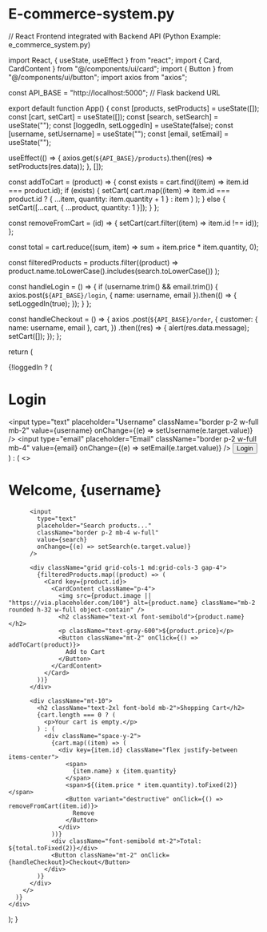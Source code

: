 # E-commerce-system.py
// React Frontend integrated with Backend API (Python Example: e_commerce_system.py)

import React, { useState, useEffect } from "react";
import { Card, CardContent } from "@/components/ui/card";
import { Button } from "@/components/ui/button";
import axios from "axios";

const API_BASE = "http://localhost:5000"; // Flask backend URL

export default function App() {
  const [products, setProducts] = useState([]);
  const [cart, setCart] = useState([]);
  const [search, setSearch] = useState("");
  const [loggedIn, setLoggedIn] = useState(false);
  const [username, setUsername] = useState("");
  const [email, setEmail] = useState("");

  useEffect(() => {
    axios.get(`${API_BASE}/products`).then((res) => setProducts(res.data));
  }, []);

  const addToCart = (product) => {
    const exists = cart.find((item) => item.id === product.id);
    if (exists) {
      setCart(
        cart.map((item) =>
          item.id === product.id ? { ...item, quantity: item.quantity + 1 } : item
        )
      );
    } else {
      setCart([...cart, { ...product, quantity: 1 }]);
    }
  };

  const removeFromCart = (id) => {
    setCart(cart.filter((item) => item.id !== id));
  };

  const total = cart.reduce((sum, item) => sum + item.price * item.quantity, 0);

  const filteredProducts = products.filter((product) =>
    product.name.toLowerCase().includes(search.toLowerCase())
  );

  const handleLogin = () => {
    if (username.trim() && email.trim()) {
      axios.post(`${API_BASE}/login`, { name: username, email }).then(() => {
        setLoggedIn(true);
      });
    }
  };

  const handleCheckout = () => {
    axios
      .post(`${API_BASE}/order`, {
        customer: { name: username, email },
        cart,
      })
      .then((res) => {
        alert(res.data.message);
        setCart([]);
      });
  };

  return (
    <div className="p-6">
      {!loggedIn ? (
        <div className="max-w-md mx-auto mt-20">
          <h1 className="text-2xl font-bold mb-4">Login</h1>
          <input
            type="text"
            placeholder="Username"
            className="border p-2 w-full mb-2"
            value={username}
            onChange={(e) => setUsername(e.target.value)}
          />
          <input
            type="email"
            placeholder="Email"
            className="border p-2 w-full mb-4"
            value={email}
            onChange={(e) => setEmail(e.target.value)}
          />
          <Button onClick={handleLogin}>Login</Button>
        </div>
      ) : (
        <>
          <h1 className="text-3xl font-bold mb-4">Welcome, {username}</h1>

          <input
            type="text"
            placeholder="Search products..."
            className="border p-2 mb-4 w-full"
            value={search}
            onChange={(e) => setSearch(e.target.value)}
          />

          <div className="grid grid-cols-1 md:grid-cols-3 gap-4">
            {filteredProducts.map((product) => (
              <Card key={product.id}>
                <CardContent className="p-4">
                  <img src={product.image || "https://via.placeholder.com/100"} alt={product.name} className="mb-2 rounded h-32 w-full object-contain" />
                  <h2 className="text-xl font-semibold">{product.name}</h2>
                  <p className="text-gray-600">${product.price}</p>
                  <Button className="mt-2" onClick={() => addToCart(product)}>
                    Add to Cart
                  </Button>
                </CardContent>
              </Card>
            ))}
          </div>

          <div className="mt-10">
            <h2 className="text-2xl font-bold mb-2">Shopping Cart</h2>
            {cart.length === 0 ? (
              <p>Your cart is empty.</p>
            ) : (
              <div className="space-y-2">
                {cart.map((item) => (
                  <div key={item.id} className="flex justify-between items-center">
                    <span>
                      {item.name} x {item.quantity}
                    </span>
                    <span>${(item.price * item.quantity).toFixed(2)}</span>
                    <Button variant="destructive" onClick={() => removeFromCart(item.id)}>
                      Remove
                    </Button>
                  </div>
                ))}
                <div className="font-semibold mt-2">Total: ${total.toFixed(2)}</div>
                <Button className="mt-2" onClick={handleCheckout}>Checkout</Button>
              </div>
            )}
          </div>
        </>
      )}
    </div>
  );
}
